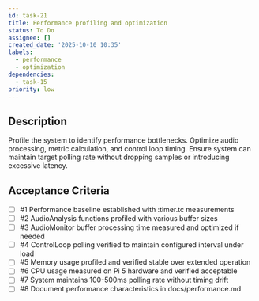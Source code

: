 ```yaml
---
id: task-21
title: Performance profiling and optimization
status: To Do
assignee: []
created_date: '2025-10-10 10:35'
labels:
  - performance
  - optimization
dependencies:
  - task-15
priority: low
---
```


## Description

<!-- SECTION:DESCRIPTION:BEGIN -->
Profile the system to identify performance bottlenecks. Optimize audio processing, metric calculation, and control loop timing. Ensure system can maintain target polling rate without dropping samples or introducing excessive latency.
<!-- SECTION:DESCRIPTION:END -->

## Acceptance Criteria
<!-- AC:BEGIN -->
- [ ] #1 Performance baseline established with :timer.tc measurements
- [ ] #2 AudioAnalysis functions profiled with various buffer sizes
- [ ] #3 AudioMonitor buffer processing time measured and optimized if needed
- [ ] #4 ControlLoop polling verified to maintain configured interval under load
- [ ] #5 Memory usage profiled and verified stable over extended operation
- [ ] #6 CPU usage measured on Pi 5 hardware and verified acceptable
- [ ] #7 System maintains 100-500ms polling rate without timing drift
- [ ] #8 Document performance characteristics in docs/performance.md
<!-- AC:END -->
